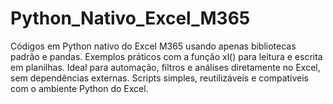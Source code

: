 # Python_Nativo_Excel_M365
Códigos em Python nativo do Excel M365 usando apenas bibliotecas padrão e pandas. Exemplos práticos com a função xl() para leitura e escrita em planilhas. Ideal para automação, filtros e análises diretamente no Excel, sem dependências externas. Scripts simples, reutilizáveis e compatíveis com o ambiente Python do Excel.
